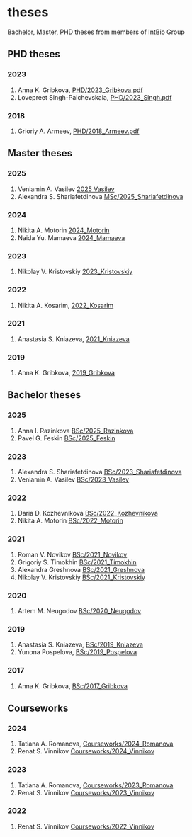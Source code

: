 # theses
Bachelor, Master, PHD theses from members of IntBio Group
## PHD theses
### 2023
1. Anna K. Gribkova, [PHD/2023_Gribkova.pdf](PHD/2023_Gribkova.pdf)
2. Lovepreet Singh-Palchevskaia, [PHD/2023_Singh.pdf](PHD/2023_Singh.pdf)

### 2018
1. Grioriy A. Armeev, [PHD/2018_Armeev.pdf](PHD/2018_Armeev.pdf)

## Master theses
### 2025
1. Veniamin A. Vasilev [2025 Vasilev](MSc/2025_Vasilev)
2. Alexandra S. Shariafetdinova [MSc/2025_Shariafetdinova](MSc/2025_Shariafetdinova)
### 2024
1. Nikita A. Motorin [2024_Motorin](MSc/2024_motorin)
2. Naida Yu. Mamaeva [2024_Mamaeva](MSc/2024_Mamaeva)
### 2023
1. Nikolay V. Kristovskiy [2023_Kristovskiy](MSc/2023_Kristovskiy)
### 2022
1. Nikita A. Kosarim, [2022_Kosarim](MSc/2022_Kosarim)
### 2021
1. Anastasia S. Kniazeva, [2021_Kniazeva](MSc/2021_Kniazeva)
### 2019
1. Anna K. Gribkova, [2019_Gribkova](MSc/2019_Gribkova)

## Bachelor theses
### 2025
1. Anna I. Razinkova [BSc/2025_Razinkova](BSc/2025_Razinkova)
2. Pavel G. Feskin [BSc/2025_Feskin](BSc/2025_Feskin)
### 2023
1. Alexandra S. Shariafetdinova [BSc/2023_Shariafetdinova](BSc/2023_Shariafetdinova)
2. Veniamin A. Vasilev [BSc/2023_Vasilev](BSc/2023_Vasilev)
### 2022
1. Daria D. Kozhevnikova [BSc/2022_Kozhevnikova](BSc/2022_Kozhevnikova)
2. Nikita A. Motorin [BSc/2022_Motorin](BSc/2022_Motorin)
### 2021
1. Roman V. Novikov [BSc/2021_Novikov](BSc/2021_Novikov)
2. Grigoriy S. Timokhin [BSc/2021_Timokhin](BSc/2021_Timokhin)
3. Alexandra Greshnova [BSc/2021_Greshnova](BSc/2021_Greshnova)
4. Nikolay V. Kristovskiy [BSc/2021_Kristovskiy](BSc/2021_Kristovskiy)
### 2020
1. Artem M. Neugodov [BSc/2020_Neugodov](BSc/2020_Neugodov)
### 2019
1. Anastasia S. Kniazeva, [BSc/2019_Kniazeva](BSc/2019_Kniazeva)
2. Yunona Pospelova, [BSc/2019_Pospelova](BSc/2019_Pospelova)
### 2017
1. Anna K. Gribkova, [BSc/2017_Gribkova](BSc/2017_Gribkova)

## Courseworks
### 2024
1. Tatiana A. Romanova, [Courseworks/2024_Romanova](Courseworks/2024_Romanova)
2. Renat S. Vinnikov [Courseworks/2024_Vinnikov](Courseworks/2024_Vinnikov)
### 2023
1. Tatiana A. Romanova, [Courseworks/2023_Romanova](Courseworks/2023_Romanova)
2. Renat S. Vinnikov [Courseworks/2023_Vinnikov](Courseworks/2023_Vinnikov)
### 2022
1. Renat S. Vinnikov [Courseworks/2022_Vinnikov](Courseworks/2022_Vinnikov)

